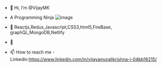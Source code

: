 - 👋 Hi, I’m @VijayMK
- A Programming Ninja ![image](https://user-images.githubusercontent.com/84265679/131968870-f11ce136-5eb3-4a3d-90b3-f851a944c41c.png)

- 👀 Reactjs,Redux,Javascript,CSS3,html5,FireBase, graphQL,MongoDB,Netlify
- 🌱 
- 📫 How to reach me -Linkedin:https://www.linkedin.com/in/vijayamuralikrishna-j-04bb16215/

<!---
Vijay-Lat/Vijay-Lat is a ✨ special ✨ repository because its `README.md` (this file) appears on your GitHub profile.
You can click the Preview link to take a look at your changes.
--->
